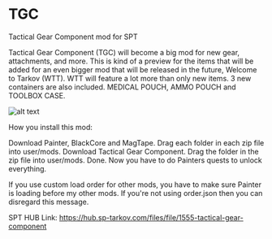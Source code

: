 # TGC
Tactical Gear Component mod for SPT

Tactical Gear Component (TGC) will become a big mod for new gear, attachments, and more. This is kind of a preview for the items that will be added for an even bigger mod that will be released in the future, Welcome to Tarkov (WTT). WTT will feature a lot more than only new items. 3 new containers are also included. MEDICAL POUCH, AMMO POUCH and TOOLBOX CASE.

![alt text](https://i.imgur.com/QqvzjTF.jpg)

How you install this mod:

Download Painter, BlackCore and MagTape.
Drag each folder in each zip file into user/mods.
Download Tactical Gear Component.
Drag the folder in the zip file into user/mods.
Done. Now you have to do Painters quests to unlock everything.

If you use custom load order for other mods, you have to make sure Painter is loading before my other mods. If you're not using order.json then you can disregard this message.

SPT HUB Link: https://hub.sp-tarkov.com/files/file/1555-tactical-gear-component
